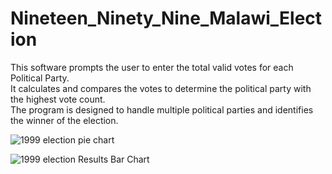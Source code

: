 # Nineteen_Ninety_Nine_Malawi_Election
This software prompts the user to enter the total valid votes for each Political Party.  
It calculates and compares the votes to determine the political party with the highest vote count.  
The program is designed to handle multiple political parties and identifies the winner of the election.



![1999 election pie chart](https://github.com/user-attachments/assets/99cce173-7c12-461f-b163-5f02f2e0b8d8)


![1999 election Results Bar Chart](https://github.com/user-attachments/assets/8f6946a3-f026-4cd8-a1c6-16c0ea464564)
